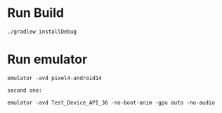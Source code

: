 # Run Build
```
./gradlew installDebug
```

# Run emulator
```
emulator -avd pixel4-android14

second one:

emulator -avd Test_Device_API_36 -no-boot-anim -gpu auto -no-audio
```
